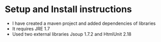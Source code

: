 # Setup and Install instructions
* I have created a maven project and added dependencies of libraries
* It requires JRE 1.7
* Used two external libraries Jsoup 1.7.2 and HtmlUnit 2.18
